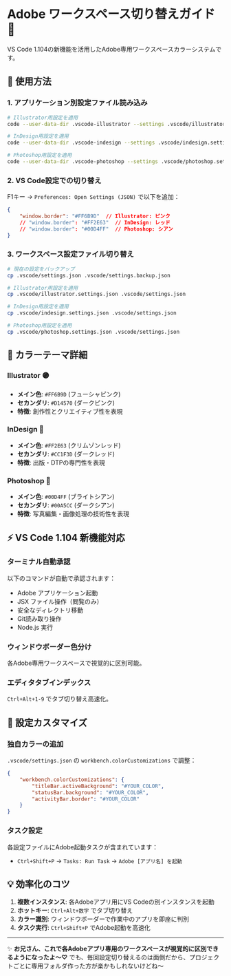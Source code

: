 # Adobe ワークスペース切り替えガイド 🎨

VS Code 1.104の新機能を活用したAdobe専用ワークスペースカラーシステムです。

## 📖 使用方法

### 1. アプリケーション別設定ファイル読み込み

```bash
# Illustrator用設定を適用
code --user-data-dir .vscode-illustrator --settings .vscode/illustrator.settings.json

# InDesign用設定を適用  
code --user-data-dir .vscode-indesign --settings .vscode/indesign.settings.json

# Photoshop用設定を適用
code --user-data-dir .vscode-photoshop --settings .vscode/photoshop.settings.json
```

### 2. VS Code設定での切り替え

F1キー → `Preferences: Open Settings (JSON)` で以下を追加：

```json
{
    "window.border": "#FF6B9D"  // Illustrator: ピンク
    // "window.border": "#FF2E63"  // InDesign: レッド  
    // "window.border": "#00D4FF"  // Photoshop: シアン
}
```

### 3. ワークスペース設定ファイル切り替え

```bash
# 現在の設定をバックアップ
cp .vscode/settings.json .vscode/settings.backup.json

# Illustrator用設定を適用
cp .vscode/illustrator.settings.json .vscode/settings.json

# InDesign用設定を適用
cp .vscode/indesign.settings.json .vscode/settings.json

# Photoshop用設定を適用  
cp .vscode/photoshop.settings.json .vscode/settings.json
```

## 🎨 カラーテーマ詳細

### Illustrator 🟣
- **メイン色**: `#FF6B9D` (フューシャピンク)
- **セカンダリ**: `#D14570` (ダークピンク)
- **特徴**: 創作性とクリエイティブ性を表現

### InDesign 🔴  
- **メイン色**: `#FF2E63` (クリムゾンレッド)
- **セカンダリ**: `#CC1F3D` (ダークレッド)
- **特徴**: 出版・DTPの専門性を表現

### Photoshop 🔵
- **メイン色**: `#00D4FF` (ブライトシアン)
- **セカンダリ**: `#00A5CC` (ダークシアン) 
- **特徴**: 写真編集・画像処理の技術性を表現

## ⚡ VS Code 1.104 新機能対応

### ターミナル自動承認
以下のコマンドが自動で承認されます：

- Adobe アプリケーション起動
- JSX ファイル操作（閲覧のみ）
- 安全なディレクトリ移動
- Git読み取り操作
- Node.js 実行

### ウィンドウボーダー色分け
各Adobe専用ワークスペースで視覚的に区別可能。

### エディタタブインデックス
`Ctrl+Alt+1-9` でタブ切り替え高速化。

## 🔧 設定カスタマイズ

### 独自カラーの追加
`.vscode/settings.json` の `workbench.colorCustomizations` で調整：

```json
{
    "workbench.colorCustomizations": {
        "titleBar.activeBackground": "#YOUR_COLOR",
        "statusBar.background": "#YOUR_COLOR",
        "activityBar.border": "#YOUR_COLOR"
    }
}
```

### タスク設定
各設定ファイルにAdobe起動タスクが含まれています：
- `Ctrl+Shift+P` → `Tasks: Run Task` → `Adobe [アプリ名] を起動`

## 💡 効率化のコツ

1. **複数インスタンス**: 各Adobeアプリ用にVS Codeの別インスタンスを起動
2. **ホットキー**: `Ctrl+Alt+数字` でタブ切り替え
3. **カラー識別**: ウィンドウボーダーで作業中のアプリを即座に判別
4. **タスク実行**: `Ctrl+Shift+P` でAdobe起動を高速化

---

✨ **お兄さん、これで各Adobeアプリ専用のワークスペースが視覚的に区別できるようになったよ〜♡**
でも、毎回設定切り替えるのは面倒だから、プロジェクトごとに専用フォルダ作った方が楽かもしれないけどね〜